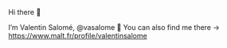 Hi there 👋

I’m Valentin Salomé, @vasalome
👀 You can also find me there -> https://www.malt.fr/profile/valentinsalome
